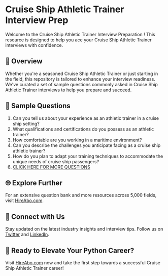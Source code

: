 # Cruise Ship Athletic Trainer Interview Prep

Welcome to the Cruise Ship Athletic Trainer Interview Preparation ! This resource is designed to help you ace your Cruise Ship Athletic Trainer interviews with confidence.

## 🚀 Overview

Whether you're a seasoned Cruise Ship Athletic Trainer or just starting in the field, this repository is tailored to enhance your interview readiness. We've curated a set of sample questions commonly asked in Cruise Ship Athletic Trainer interviews to help you prepare and succeed.

## 📝 Sample Questions

1. Can you tell us about your experience as an athletic trainer in a cruise ship setting?
2. What qualifications and certifications do you possess as an athletic trainer?
3. How comfortable are you working in a maritime environment?
4. Can you describe the challenges you anticipate facing as a cruise ship athletic trainer?
5. How do you plan to adapt your training techniques to accommodate the unique needs of cruise ship passengers?
6. [CLICK HERE FOR MORE QUESTIONS](https://hireabo.com/job/15_3_27/Cruise%20Ship%20Athletic%20Trainer)

## 🌐 Explore Further

For an extensive question bank and more resources across 5,000 fields, visit [HireAbo.com](https://www.hireabo.com).

## 📱 Connect with Us

Stay updated on the latest industry insights and interview tips. Follow us on [Twitter](https://twitter.com/hireabo) and [LinkedIn](https://www.linkedin.com/in/hire-abo-3609972a8/).

## 🚀 Ready to Elevate Your Python Career?

Visit [HireAbo.com](https://www.hireabo.com) now and take the first step towards a successful Cruise Ship Athletic Trainer career!